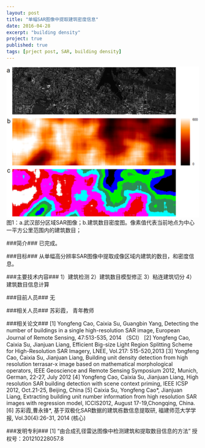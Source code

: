 ```yaml
---
layout: post
title: "单幅SAR图像中提取建筑密度信息"
date: 2016-04-28
excerpt: "building density"
project: true
published: true
tags: [prject post, SAR, building density]
---
```


![building density](BuildingDensity.jpg)
图1：a.武汉部分区域SAR图像；b.建筑数目密度图。像素值代表当前地点为中心一平方公里范围内的建筑数目；

###简介###
已完成。

###目标###
从单幅高分辨率SAR图像中提取成像区域内建筑的数目，和密度信息。

###主要技术内容### 
1）建筑检测
2）建筑数目模型修正
3）粘连建筑切分
4）建筑数目信息计算

###目前人员###
无

###相关人员###
苏彩霞， 青年教师

###相关论文###
[1] Yongfeng Cao, Caixia Su, Guangbin Yang, Detecting the number of buildings in a single high-resolution SAR image, European Journal of Remote Sensing, 47:513-535, 2014 （SCI）
[2] Yongfeng Cao, Caixia Su, Jianjuan Liang, Efficient Big-size Light Region Splitting Scheme for High-Resolution SAR Imagery, LNEE, Vol.217: 515-520,2013
[3] Yongfeng Cao, Caixia Su, Jianjuan Liang, Building unit density detection from high resolution terrasar-x image based on mathematical morphological operators, IEEE Geoscience and Remote Sensing Symposium 2012, Munich, German, 22-27, July 2012 
[4] Yongfeng Cao, Caixia Su, Jianjuan Liang, High resolution SAR building detection with scene context priming, IEEE ICSP 2012, Oct.21-25, Beijing, China
[5] Caixia Su, Yongfeng Cao*, Jianjuan Liang, Extracting building unit number information from high resolution SAR images with regression model, ICCIS2012, August 17-19,Chongqing, China.
[6] 苏彩霞,曹永锋*, 基于双极化SAR数据的建筑栋数信息提取研, 福建师范大学学报, Vol.30(4):26-31, 2014  (核心)

###发明专利###
[1] “由合成孔径雷达图像中检测建筑和提取数目信息的方法” 授权号：201210228057.8
